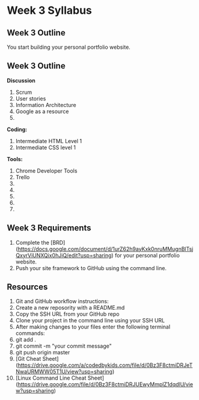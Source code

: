 # Week 3 Syllabus

## Week 3 Outline

You start building your personal portfolio website. 

## Week 3 Outline

**Discussion**

1. Scrum
2. User stories
3. Information Architecture
4. Google as a resource
5. 

**Coding:**

1. Intermediate HTML Level 1
2. Intermediate CSS level 1

**Tools:**

1. Chrome Developer Tools
2. Trello
3. 
4.  
5. 
6. 
7. 

## Week 3 Requirements

1. Complete the [BRD] (https://docs.google.com/document/d/1urZ62h9ayKxk0nruMMugnBlTsjQxyrViUNXQix0hJiQ/edit?usp=sharing) for your personal portfolio website.
2. Push your site framework to GitHub using the command line.

## Resources

1. Git and GitHub workflow instructions:
  2. Create a new reposority with a README.md
  3. Copy the SSH URL from your GitHub repo
  4. Clone your project in the command line using your SSH URL
2. After making changes to your files enter the following terminal commands:
  1. git add . 
  2. git commit -m "your commit message"
  3. git push origin master
3. [Git Cheat Sheet] (https://drive.google.com/a/codedbykids.com/file/d/0Bz3F8ctmiDRJeTNwaURMWW05T1U/view?usp=sharing)
3. [Linux Command Line Cheat Sheet] (https://drive.google.com/file/d/0Bz3F8ctmiDRJUEwyMmplZ1dqdlU/view?usp=sharing)
